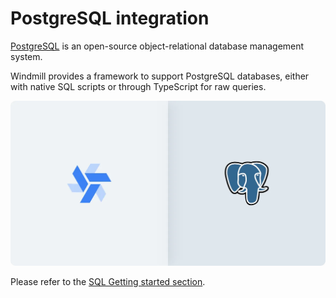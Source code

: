 # PostgreSQL integration

[PostgreSQL](https://www.postgresql.org/) is an open-source object-relational database management system.

Windmill provides a framework to support PostgreSQL databases, either with native SQL scripts or through TypeScript for raw queries.

![Integration between PostgreSQL and Windmill](../assets/integrations/psql-0-header.png.webp 'Connect a PostgreSQL instance with Windmill')

Please refer to the [SQL Getting started section](../getting_started/0_scripts_quickstart/5_sql_quickstart/index.mdx).

